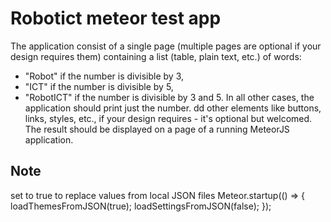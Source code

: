 # Robotict meteor test app

The application consist of a single page (multiple pages are optional if
your design requires them) containing a list (table, plain text, etc.) of words:
- "Robot" if the number is divisible by 3,
- "ICT" if the number is divisible by 5,
- "RobotICT" if the number is divisible by 3 and 5.
In all other cases, the application should print just the number.
dd other elements like buttons, links, styles, etc., if your design requires - it's optional but
welcomed. The result should be displayed on a page of a running MeteorJS application.


## Note
set to true to replace values from local JSON files
Meteor.startup(() => {
    loadThemesFromJSON(true);
    loadSettingsFromJSON(false);
});